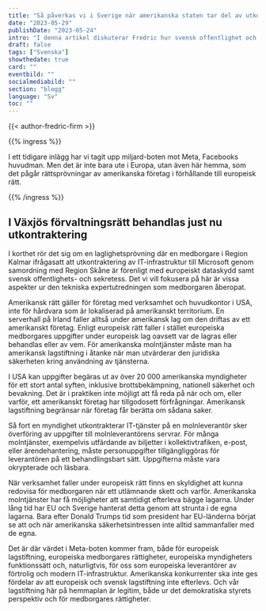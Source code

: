 ```yaml
---
title: "Så påverkas vi i Sverige när amerikanska staten tar del av utkontrakterade uppgifter"
date: "2023-05-29"
publishDate: "2023-05-24"
intro: "I denna artikel diskuterar Fredric hur svensk offentlighet och dataskydd påverkas av amerikansk utkontraktering."
draft: false
tags: ["Svenska"]
showthedate: true
card: ""
eventbild: ""
socialmediabild: ""
section: "blogg"
language: "Sv"
toc: ""
---
```


{{< author-fredric-firm >}}

{{% ingress %}}

I ett tidigare inlägg har vi tagit upp miljard-boten mot Meta, Facebooks huvudman. Men det är inte bara ute i Europa, utan även här hemma, som det pågår rättsprövningar av amerikanska företag i förhållande till europeisk rätt.

{{% /ingress %}}

## I Växjös förvaltningsrätt behandlas just nu utkontraktering

I korthet rör det sig om en laglighetsprövning där en medborgare i Region Kalmar ifrågasatt att utkontraktering av IT-infrastruktur till Microsoft genom samordning med Region Skåne är förenligt med europeiskt dataskydd samt svensk offentlighets- och sekretess. Det vi vill fokusera på här är vissa aspekter ur den tekniska expertutredningen som medborgaren åberopat.

Amerikansk rätt gäller för företag med verksamhet och huvudkontor i USA, inte för hårdvara som är lokaliserad på amerikanskt territorium. En serverhall på Irland faller alltså under amerikansk lag om den driftas av ett amerikanskt företag. Enligt europeisk rätt faller i stället europeiska medborgares uppgifter under europeisk lag oavsett var de lagras eller behandlas eller av vem. För amerikanska molntjänster måste man ha amerikansk lagstiftning i åtanke när man utvärderar den juridiska säkerheten kring användning av tjänsterna.

I USA kan uppgifter begäras ut av över 20 000 amerikanska myndigheter för ett stort antal syften, inklusive brottsbekämpning, nationell säkerhet och bevakning. Det är i praktiken inte möjligt att få reda på när och om, eller varför, ett amerikanskt företag har tillgodosett förfrågningar. Amerikansk lagstiftning begränsar när företag får berätta om sådana saker.

Så fort en myndighet utkontrakterar IT-tjänster på en molnleverantör sker överföring av uppgifter till molnleverantörens servrar. För många molntjänster, exempelvis utfärdande av biljetter i kollektivtrafiken, e-post, eller ärendehantering, måste personuppgifter tillgängliggöras för leverantören på ett behandlingsbart sätt. Uppgifterna måste vara okrypterade och läsbara.

När verksamhet faller under europeisk rätt finns en skyldighet att kunna redovisa för medborgaren när ett utlämnande skett och varför. Amerikanska molntjänster har få möjligheter att samtidigt efterleva bägge lagarna. Under lång tid har EU och Sverige hanterat detta genom att strunta i de egna lagarna. Bara efter Donald Trumps tid som president har EU-länderna börjat se att och när amerikanska säkerhetsintressen inte alltid sammanfaller med de egna.

Det är där värdet i Meta-boten kommer fram, både för europeisk lagstiftning, europeiska medborgares rättigheter, europeiska myndigheters funktionssätt och, naturligtvis, för oss som europeiska leverantörer av förtrolig och modern IT-infrastruktur. Amerikanska konkurrenter ska inte ges fördelar av att europeisk och svensk lagstiftning inte efterlevs. Och vår lagstiftning här på hemmaplan är legitim, både ur det demokratiska styrets perspektiv och för medborgares rättigheter. 